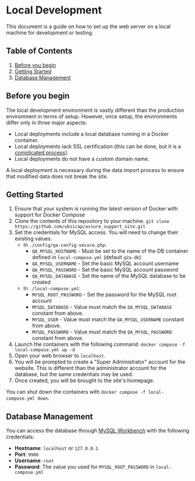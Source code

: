 # Local Development

This document is a guide on how to set up the web server on a local machine for development or testing.

## Table of Contents

1. [Before you begin](#before-you-begin)
1. [Getting Started](#getting-started)
1. [Database Management](#database-management)

## Before you begin

The local development environment is vastly different than the production environment in terms of setup.
However, once setup, the environments differ only in three major aspects:

-   Local deployments include a local database running in a Docker container.
-   Local deployments lack SSL certification (this can be done, but it is a [complicated process](https://www.digitalocean.com/community/tutorials/how-to-create-a-self-signed-ssl-certificate-for-apache-in-ubuntu-20-04)).
-   Local deployments do not have a custom domain name.

A local deployment is necessary during the data import process to ensure that modified data does not break the site.

## Getting Started

1. Ensure that your system is running the latest version of Docker with support for Docker Compose
1. Clone the contents of this repository to your machine.
   `git clone https://github.com/ubsicap/assure_support_site.git`
1. Set the credentials for MySQL access. You will need to change their existing values.
    - In `./config/qa-config-secure.php`:
        - `QA_MYSQL_HOSTNAME` - Must be set to the name of the DB container defined in `local-compose.yml` (default `q2a-db`)
        - `QA_MYSQL_USERNAME` - Set the basic MySQL account username
        - `QA_MYSQL_PASSWORD` - Set the basic MySQL account password
        - `QA_MYSQL_DATABASE` - Set the name of the MySQL database to be created
    - In `./local-compose.yml`:
        - `MYSQL_ROOT_PASSWORD` - Set the password for the MySQL root account
        - `MYSQL_DATABASE` - Value must match the `QA_MYSQL_DATABASE` constant from above.
        - `MYSQL_USER` - Value must match the `QA_MYSQL_USERNAME` constant from above.
        - `MYSQL_PASSWORD` - Value must match the `QA_MYSQL_PASSWORD` constant from above.
1. Launch the containers with the following command:
   `docker compose -f local-compose.yml up -d`
1. Open your web browser to `localhost`.
1. You will be prompted to create a "Super Administrator" account for the website. This is different than the administrator account for the database, but the same credentials may be used.
1. Once created, you will be brought to the site's homepage.

You can shut down the containers with `docker compose -f local-compose.yml down`.

## Database Management

You can access the database through [MySQL Workbench](https://www.mysql.com/products/workbench) with the following credentials:

-   **Hostname**: `localhost` or `127.0.0.1`
-   **Port**: `9906`
-   **Username**: `root`
-   **Password**: The value you used for `MYSQL_ROOT_PASSWORD` in `local-compose.yml`
